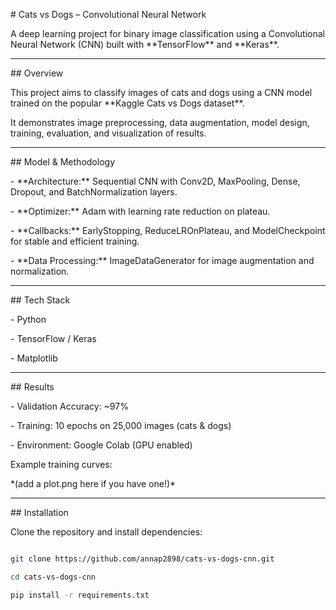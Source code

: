 \# Cats vs Dogs – Convolutional Neural Network



A deep learning project for binary image classification using a Convolutional Neural Network (CNN) built with \*\*TensorFlow\*\* and \*\*Keras\*\*.



---



\## Overview

This project aims to classify images of cats and dogs using a CNN model trained on the popular \*\*Kaggle Cats vs Dogs dataset\*\*.  

It demonstrates image preprocessing, data augmentation, model design, training, evaluation, and visualization of results.



---



\## Model \& Methodology

\- \*\*Architecture:\*\* Sequential CNN with Conv2D, MaxPooling, Dense, Dropout, and BatchNormalization layers.  

\- \*\*Optimizer:\*\* Adam with learning rate reduction on plateau.  

\- \*\*Callbacks:\*\* EarlyStopping, ReduceLROnPlateau, and ModelCheckpoint for stable and efficient training.  

\- \*\*Data Processing:\*\* ImageDataGenerator for image augmentation and normalization.



---



\## Tech Stack

\- Python  

\- TensorFlow / Keras  

\- Matplotlib  



---



\## Results

\- Validation Accuracy: ~97%  

\- Training: 10 epochs on 25,000 images (cats \& dogs)  

\- Environment: Google Colab (GPU enabled)  



Example training curves:  

\*(add a plot.png here if you have one!)\*



---



\## Installation

Clone the repository and install dependencies:

```bash

git clone https://github.com/annap2898/cats-vs-dogs-cnn.git

cd cats-vs-dogs-cnn

pip install -r requirements.txt



